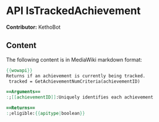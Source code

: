 # API IsTrackedAchievement

**Contributor:** KethoBot

## Content

The following content is in MediaWiki markdown format:

```mediawiki
{{wowapi}}
Returns if an achievement is currently being tracked.
 tracked = GetAchievementNumCriteria(achievementID)

==Arguments==
:;[[achievementID]]:Uniquely identifies each achievement

==Returns==
:;eligible:{{apitype|boolean}}
```
